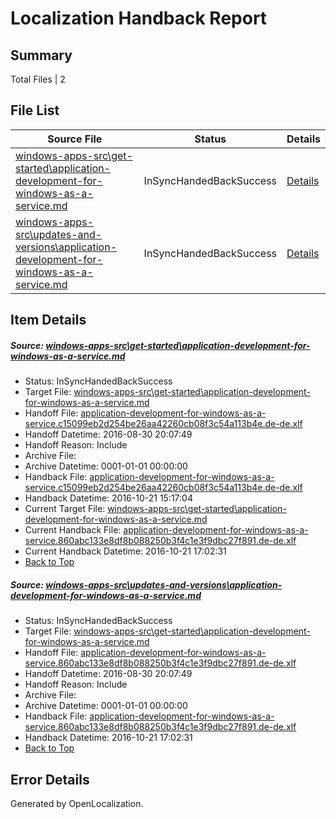 # <a name='report-top'></a> Localization Handback Report

## Summary
 Total Files | 2

## File List
 Source File | Status | Details 
 ----------- | ------ | ------- 
 [windows-apps-src\get-started\application-development-for-windows-as-a-service.md](https://github.com/Microsoft/windows-apps/blob/a86002c944841536d37735bb8c4b657905582144/windows-apps-src/get-started/application-development-for-windows-as-a-service.md) | InSyncHandedBackSuccess | [Details](#561f5ea0ab4ba5b456456cedf786479ef168e7c03559)
 [windows-apps-src\updates-and-versions\application-development-for-windows-as-a-service.md](https://github.com/Microsoft/windows-apps/blob/a86002c944841536d37735bb8c4b657905582144/windows-apps-src/updates-and-versions/application-development-for-windows-as-a-service.md) | InSyncHandedBackSuccess | [Details](#72ac67b17fc519d374798e5121b309f664ff6b1b8005)

## Item Details
##### <a name='561f5ea0ab4ba5b456456cedf786479ef168e7c03559'></a> Source: [windows-apps-src\get-started\application-development-for-windows-as-a-service.md](https://github.com/Microsoft/windows-apps/blob/a86002c944841536d37735bb8c4b657905582144/windows-apps-src/get-started/application-development-for-windows-as-a-service.md)
* Status: InSyncHandedBackSuccess
* Target File: [windows-apps-src\get-started\application-development-for-windows-as-a-service.md](https://github.com/Microsoft/windows-apps.de-de/blob/c3cc6ddc6f3b2e0e594b3a771a3787b6567d88e5/windows-apps-src/get-started/application-development-for-windows-as-a-service.md)
* Handoff File: [application-development-for-windows-as-a-service.c15099eb2d254be26aa42260cb08f3c54a113b4e.de-de.xlf](https://github.com/Microsoft/WDG.handoff/blob/b5cf15aa5166738ff6b934169ff65cd7972538c8/ol-handoff/Microsoft/windows-apps.de-de/master/application-development-for-windows-as-a-service.c15099eb2d254be26aa42260cb08f3c54a113b4e.de-de.xlf)
* Handoff Datetime: 2016-08-30 20:07:49
* Handoff Reason: Include
* Archive File: 
* Archive Datetime: 0001-01-01 00:00:00
* Handback File: [application-development-for-windows-as-a-service.c15099eb2d254be26aa42260cb08f3c54a113b4e.de-de.xlf](https://github.com/Microsoft/WDG.handback/blob/af7251542093aa676fc710fa76cce8c29961cc27/ol-handback/Microsoft/windows-apps.de-de/master/application-development-for-windows-as-a-service.c15099eb2d254be26aa42260cb08f3c54a113b4e.de-de.xlf)
* Handback Datetime: 2016-10-21 15:17:04
* Current Target File: [windows-apps-src\get-started\application-development-for-windows-as-a-service.md](https://github.com/Microsoft/windows-apps.de-de/blob/ca0b3e8aea4c4a9a366553e95e23d46aae86b45f/windows-apps-src/get-started/application-development-for-windows-as-a-service.md)
* Current Handback File: [application-development-for-windows-as-a-service.860abc133e8df8b088250b3f4c1e3f9dbc27f891.de-de.xlf](https://github.com/Microsoft/WDG.handback/blob/b033ac2b0c68c91cd7b4da645969038884afc623/ol-handback/Microsoft/windows-apps.de-de/master/application-development-for-windows-as-a-service.860abc133e8df8b088250b3f4c1e3f9dbc27f891.de-de.xlf)
* Current Handback Datetime: 2016-10-21 17:02:31
* [Back to Top](#report-top)

##### <a name='72ac67b17fc519d374798e5121b309f664ff6b1b8005'></a> Source: [windows-apps-src\updates-and-versions\application-development-for-windows-as-a-service.md](https://github.com/Microsoft/windows-apps/blob/a86002c944841536d37735bb8c4b657905582144/windows-apps-src/updates-and-versions/application-development-for-windows-as-a-service.md)
* Status: InSyncHandedBackSuccess
* Target File: [windows-apps-src\get-started\application-development-for-windows-as-a-service.md](https://github.com/Microsoft/windows-apps.de-de/blob/ca0b3e8aea4c4a9a366553e95e23d46aae86b45f/windows-apps-src/get-started/application-development-for-windows-as-a-service.md)
* Handoff File: [application-development-for-windows-as-a-service.860abc133e8df8b088250b3f4c1e3f9dbc27f891.de-de.xlf](https://github.com/Microsoft/WDG.handoff/blob/b5cf15aa5166738ff6b934169ff65cd7972538c8/ol-handoff/Microsoft/windows-apps.de-de/master/application-development-for-windows-as-a-service.860abc133e8df8b088250b3f4c1e3f9dbc27f891.de-de.xlf)
* Handoff Datetime: 2016-08-30 20:07:49
* Handoff Reason: Include
* Archive File: 
* Archive Datetime: 0001-01-01 00:00:00
* Handback File: [application-development-for-windows-as-a-service.860abc133e8df8b088250b3f4c1e3f9dbc27f891.de-de.xlf](https://github.com/Microsoft/WDG.handback/blob/b033ac2b0c68c91cd7b4da645969038884afc623/ol-handback/Microsoft/windows-apps.de-de/master/application-development-for-windows-as-a-service.860abc133e8df8b088250b3f4c1e3f9dbc27f891.de-de.xlf)
* Handback Datetime: 2016-10-21 17:02:31
* [Back to Top](#report-top)


## Error Details

Generated by OpenLocalization.
